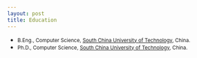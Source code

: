 ```yaml
---
layout: post
title: Education
---
```

<ul>
<li><span style="font-size: 100%;"><small>B.Eng., Computer Science, <a href="http://www2.scut.edu.cn/cs/" target="_blank">South China University of Technology</a>, China.</small></span></li>
<li><span style="font-size: 100%;"><small>Ph.D., Computer Science, <a href="http://www2.scut.edu.cn/cs/" target="_blank">South China University of Technology</a>, China.</small></span></li>
</ul>

